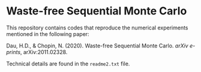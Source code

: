# Waste-free Sequential Monte Carlo

This repository contains codes that reproduce the numerical experiments mentioned in the following paper:

Dau, H.D., & Chopin, N. (2020). Waste-free Sequential Monte Carlo. *arXiv e-prints*, arXiv:2011.02328.

Technical details are found in the `readme2.txt` file.